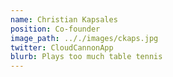 ```yaml
---
name: Christian Kapsales
position: Co-founder
image_path: .././images/ckaps.jpg
twitter: CloudCannonApp
blurb: Plays too much table tennis
---
```

